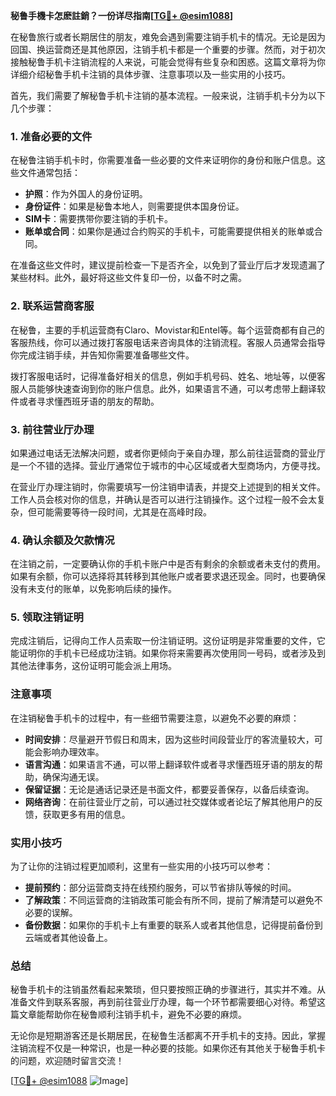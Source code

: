 **秘鲁手機卡怎麽註銷？一份详尽指南[[TG💪+ @esim1088](https://t.me/s/esim1088)]**

在秘鲁旅行或者长期居住的朋友，难免会遇到需要注销手机卡的情况。无论是因为回国、换运营商还是其他原因，注销手机卡都是一个重要的步骤。然而，对于初次接触秘鲁手机卡注销流程的人来说，可能会觉得有些复杂和困惑。这篇文章将为你详细介绍秘鲁手机卡注销的具体步骤、注意事项以及一些实用的小技巧。

首先，我们需要了解秘鲁手机卡注销的基本流程。一般来说，注销手机卡分为以下几个步骤：

### 1. 准备必要的文件

在秘鲁注销手机卡时，你需要准备一些必要的文件来证明你的身份和账户信息。这些文件通常包括：

- **护照**：作为外国人的身份证明。
- **身份证件**：如果是秘鲁本地人，则需要提供本国身份证。
- **SIM卡**：需要携带你要注销的手机卡。
- **账单或合同**：如果你是通过合约购买的手机卡，可能需要提供相关的账单或合同。

在准备这些文件时，建议提前检查一下是否齐全，以免到了营业厅后才发现遗漏了某些材料。此外，最好将这些文件复印一份，以备不时之需。

### 2. 联系运营商客服

在秘鲁，主要的手机运营商有Claro、Movistar和Entel等。每个运营商都有自己的客服热线，你可以通过拨打客服电话来咨询具体的注销流程。客服人员通常会指导你完成注销手续，并告知你需要准备哪些文件。

拨打客服电话时，记得准备好相关的信息，例如手机号码、姓名、地址等，以便客服人员能够快速查询到你的账户信息。此外，如果语言不通，可以考虑带上翻译软件或者寻求懂西班牙语的朋友的帮助。

### 3. 前往营业厅办理

如果通过电话无法解决问题，或者你更倾向于亲自办理，那么前往运营商的营业厅是一个不错的选择。营业厅通常位于城市的中心区域或者大型商场内，方便寻找。

在营业厅办理注销时，你需要填写一份注销申请表，并提交上述提到的相关文件。工作人员会核对你的信息，并确认是否可以进行注销操作。这个过程一般不会太复杂，但可能需要等待一段时间，尤其是在高峰时段。

### 4. 确认余额及欠款情况

在注销之前，一定要确认你的手机卡账户中是否有剩余的余额或者未支付的费用。如果有余额，你可以选择将其转移到其他账户或者要求退还现金。同时，也要确保没有未支付的账单，以免影响后续的操作。

### 5. 领取注销证明

完成注销后，记得向工作人员索取一份注销证明。这份证明是非常重要的文件，它能证明你的手机卡已经成功注销。如果你将来需要再次使用同一号码，或者涉及到其他法律事务，这份证明可能会派上用场。

### 注意事项

在注销秘鲁手机卡的过程中，有一些细节需要注意，以避免不必要的麻烦：

- **时间安排**：尽量避开节假日和周末，因为这些时间段营业厅的客流量较大，可能会影响办理效率。
- **语言沟通**：如果语言不通，可以带上翻译软件或者寻求懂西班牙语的朋友的帮助，确保沟通无误。
- **保留证据**：无论是通话记录还是书面文件，都要妥善保存，以备后续查询。
- **网络咨询**：在前往营业厅之前，可以通过社交媒体或者论坛了解其他用户的反馈，获取更多有用的信息。

### 实用小技巧

为了让你的注销过程更加顺利，这里有一些实用的小技巧可以参考：

- **提前预约**：部分运营商支持在线预约服务，可以节省排队等候的时间。
- **了解政策**：不同运营商的注销政策可能会有所不同，提前了解清楚可以避免不必要的误解。
- **备份数据**：如果你的手机卡上有重要的联系人或者其他信息，记得提前备份到云端或者其他设备上。

### 总结

秘鲁手机卡的注销虽然看起来繁琐，但只要按照正确的步骤进行，其实并不难。从准备文件到联系客服，再到前往营业厅办理，每一个环节都需要细心对待。希望这篇文章能帮助你在秘鲁顺利注销手机卡，避免不必要的麻烦。

无论你是短期游客还是长期居民，在秘鲁生活都离不开手机卡的支持。因此，掌握注销流程不仅是一种常识，也是一种必要的技能。如果你还有其他关于秘鲁手机卡的问题，欢迎随时留言交流！

[[TG💪+ @esim1088](https://t.me/s/esim1088) ![Image](https://i.postimg.cc/4NQfJmqS/Snipaste-2025-05-13-00-14-12.png)]